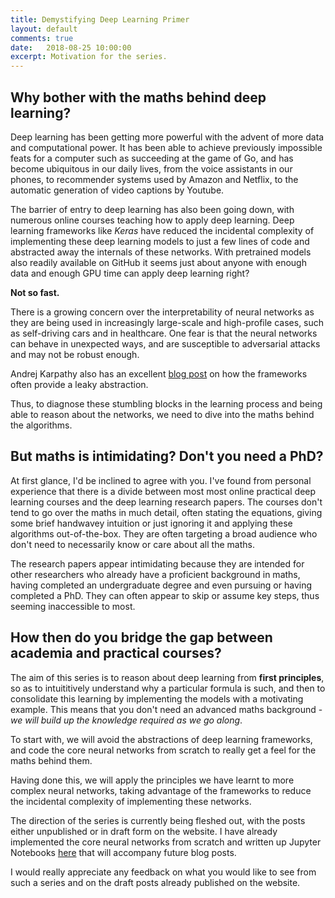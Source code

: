 ```yaml
---
title: Demystifying Deep Learning Primer
layout: default
comments: true
date:   2018-08-25 10:00:00
excerpt: Motivation for the series.
---
```


## Why bother with the maths behind deep learning?

Deep learning has been getting more powerful with the advent of more data and computational power. It has been able to achieve previously impossible feats for a computer such as succeeding at the game of Go, and has become ubiquitous in our daily lives, from the voice assistants in our phones, to recommender systems used by Amazon and Netflix, to the automatic generation of video captions by Youtube.

The barrier of entry to deep learning has also been going down, with numerous online courses teaching how to apply deep learning. Deep learning frameworks like *Keras* have reduced the incidental complexity of implementing these deep learning models to just a few lines of code and abstracted away the internals of these networks. With pretrained models also readily available on GitHub it seems just about anyone with enough data and enough GPU time can apply deep learning right?

**Not so fast.**

There is a growing concern over the interpretability of neural networks as they are being used in increasingly large-scale and high-profile cases, such as self-driving cars and in healthcare. One fear is that the neural networks can behave in unexpected ways, and are susceptible to adversarial attacks and may not be robust enough. 

Andrej Karpathy also has an excellent [blog post](https://medium.com/@karpathy/yes-you-should-understand-backprop-e2f06eab496b) on how the frameworks often provide a leaky abstraction. 

Thus, to diagnose these stumbling blocks in the learning process and being able to reason about the networks, we need to dive into the maths behind the algorithms. 

## But maths is intimidating? Don't you need a PhD?

At first glance, I'd be inclined to agree with you. I've found from personal experience that there is a divide between most  most online practical deep learning courses and the deep learning research papers. The courses don't tend to go over the maths in much detail, often stating the equations, giving some brief handwavey intuition or just ignoring it and applying these algorithms out-of-the-box. They are often targeting a broad audience who don't need to necessarily know or care about all the maths.

The research papers appear intimidating because they are intended for other researchers who already have a proficient background in maths, having completed an undergraduate degree and even pursuing or having completed a PhD. They can often appear to skip or assume key steps, thus seeming inaccessible to most. 

## How then do you bridge the gap between academia and practical courses?

The aim of this series is to reason about deep learning from **first principles**, so as to intuititively understand why a particular formula is such, and then to consolidate this learning by implementing the models with a motivating example. This means that you don't need an advanced maths background - *we will build up the knowledge required as we go along*.

To start with, we will avoid the abstractions of deep learning frameworks, and code the core neural networks from scratch to really get a feel for the maths behind them. 

Having done this, we will apply the principles we have learnt to more complex neural networks, taking advantage of the frameworks to reduce the incidental complexity of implementing these networks. 

The direction of the series is currently being fleshed out, with the posts either unpublished or in draft form on the website. I have already implemented the core neural networks from scratch  and written up Jupyter Notebooks [here](http://github.com/mukul-rathi/blogPost-tutorials) that will accompany future blog posts. 

I would really appreciate any feedback on what you would like to see from such a series and on the draft posts already published on the website.
